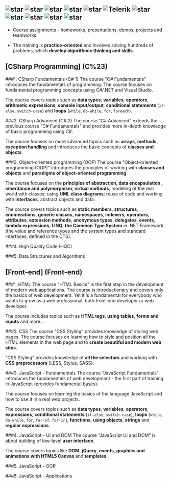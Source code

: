 ## ![star](https://github.com/petyakostova/Telerik-Academy/blob/master/images/star23.jpg)  ![star](https://github.com/petyakostova/Telerik-Academy/blob/master/images/star23.jpg)  ![star](https://github.com/petyakostova/Telerik-Academy/blob/master/images/star23.jpg)  ![star](https://github.com/petyakostova/Telerik-Academy/blob/master/images/star23.jpg)  ![star](https://github.com/petyakostova/Telerik-Academy/blob/master/images/star23.jpg)   ![Telerik](https://github.com/petyakostova/Telerik-Academy/blob/master/images/telerik-academy-logo.jpg)   ![star](https://github.com/petyakostova/Telerik-Academy/blob/master/images/star23.jpg)  ![star](https://github.com/petyakostova/Telerik-Academy/blob/master/images/star23.jpg)  ![star](https://github.com/petyakostova/Telerik-Academy/blob/master/images/star23.jpg)  ![star](https://github.com/petyakostova/Telerik-Academy/blob/master/images/star23.jpg)  ![star](https://github.com/petyakostova/Telerik-Academy/blob/master/images/star23.jpg)

* Course assignments - homeworks, presentations, demos, projects and teamworks.

* The training is **practice-oriented** and involves solving hundreds of problems, 
which **develop algorithmic thinking and skills**.

## [CSharp Programming] (C%23)

###1. CSharp Fundamentals (C# 1)
The course "C# Fundamentals" introduces the fundamentals of programming. The course focuses on fundamental programming concepts using C#/.NET and Visual Studio. 

The course covers topics such as **data types**, **variables**, **operators**, **arithmetic expressions**, **console input/output**, **conditional statements** (`if-else`, `switch-case`) and **loops** (`while`, `do-while`, `for`, `foreach`). 

###2. CSharp Advanced (C# 2)
The course "C# Advanced" extends the previous course "C# Fundamentals" and provides more in-depth knowledge of basic programming using C#. 

The course focuses on more advanced topics such as **arrays**, **methods**, **exception handling** and introduces the basic concepts of **classes and objects**.

###3. Object-oriented programming (OOP)
The course "Object-oriented programming (OOP)" introduces the principles of working with **classes and objects** and **paradigms of object-oriented programming**.
 
The course focuses on the **principles of abstraction, data encapsulation , inheritance and polymorphism**; **virtual methods**; modeling of the real world with classes; using **UML class diagrams**; reuse of code and working with **interfaces**, abstract objects and data. 

The cource covers topics such as **static members**, **structures**, **enumerations**, **generic classes**, **namespaces**, **indexers**, **operators**, **attributes**, **extension methods**, **anonymous types**, **delegates**, **events**, **lambda expressions**, **LINQ**, **the Common Type System** in .NET Framework (the value and reference types and the system types and standard interfaces, defined in the CTS).

###4. High Quality Code (HQC)

###5. Data Structures and Algorithms

## [Front-end] (Front-end)
###1. HTML
The course "HTML Basics" is the first step in the development of modern web applications. The course is introductionary and covers only the basics of web development. Yet it is a fundamental for everybody who wants to grow as a web professional, both front-end developer or web developer. 

The course includes topics such as **HTML tags**, **using tables**, **forms and inputs** and more...

###2. CSS
The course "CSS Styling" provides knowledge of styling web pages. 
The course focuses on learning how to style and position all the HTML elements in the web page and to **create beautiful and modern web sites**. 

"CSS Styling" provides knowledge of **all the selectors** and working with **CSS preprocessors** (LESS, Stylus, SASS).

###3. JavaScript - Fundamentals
The course “JavaScript Fundamentals” introduces the fundamentals of web development - the first part of training in JavaScript (provides fundamental bases). 

The course focuses on learning the basics of the language JavaScript and how to use it in a real web projects. 

The course covers topics such as **data types**, **variables**, **operators**, **expressions**, **conditional statements** (`if-else`, `switch-case`), **loops** (`while`, `do-while`, `for`, `for-of`, `for-in`), **functions**, **using objects**, **strings** and **regular expressions**.

###4. JavaScript - UI and DOM
The course "JavaScript UI and DOM" is about building of low-level **user interface**. 

The course covers topics like **DOM**, **jQuery**, **events**, **graphics and animations with HTML5 Canvas** and **templates**.

###5. JavaScript - OOP

###6. JavaScript - Applications
